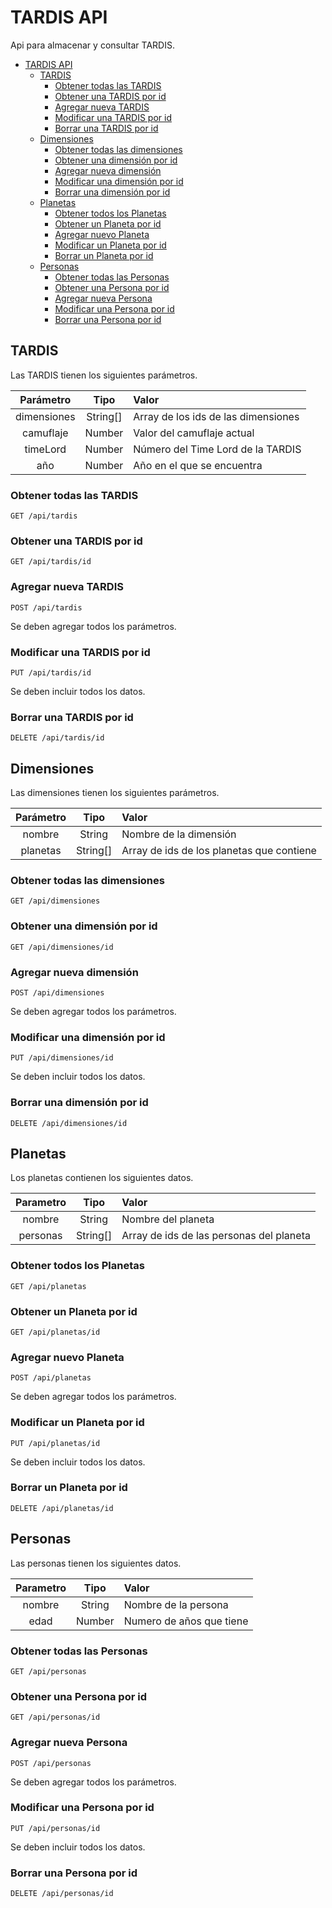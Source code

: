 # TARDIS API

Api para almacenar y consultar TARDIS.

- [TARDIS API](#tardis-api)
  - [TARDIS](#tardis)
    - [Obtener todas las TARDIS](#obtener-todas-las-tardis)
    - [Obtener una TARDIS por id](#obtener-una-tardis-por-id)
    - [Agregar nueva TARDIS](#agregar-nueva-tardis)
    - [Modificar una TARDIS por id](#modificar-una-tardis-por-id)
    - [Borrar una TARDIS por id](#borrar-una-tardis-por-id)
  - [Dimensiones](#dimensiones)
    - [Obtener todas las dimensiones](#obtener-todas-las-dimensiones)
    - [Obtener una dimensión por id](#obtener-una-dimensión-por-id)
    - [Agregar nueva dimensión](#agregar-nueva-dimensión)
    - [Modificar una dimensión por id](#modificar-una-dimensión-por-id)
    - [Borrar una dimensión por id](#borrar-una-dimensión-por-id)
  - [Planetas](#planetas)
    - [Obtener todos los Planetas](#obtener-todos-los-planetas)
    - [Obtener un Planeta por id](#obtener-un-planeta-por-id)
    - [Agregar nuevo Planeta](#agregar-nuevo-planeta)
    - [Modificar un Planeta por id](#modificar-un-planeta-por-id)
    - [Borrar un Planeta por id](#borrar-un-planeta-por-id)
  - [Personas](#personas)
    - [Obtener todas las Personas](#obtener-todas-las-personas)
    - [Obtener una Persona por id](#obtener-una-persona-por-id)
    - [Agregar nueva Persona](#agregar-nueva-persona)
    - [Modificar una Persona por id](#modificar-una-persona-por-id)
    - [Borrar una Persona por id](#borrar-una-persona-por-id)



## TARDIS

Las TARDIS tienen los siguientes parámetros.

|  Parámetro  |   Tipo   | Valor                               |
| :---------: | :------: | :---------------------------------- |
| dimensiones | String[] | Array de los ids de las dimensiones |
|  camuflaje  |  Number  | Valor del camuflaje actual          |
|  timeLord   |  Number  | Número del Time Lord de la TARDIS   |
|     año     |  Number  | Año en el que se encuentra          |

### Obtener todas las TARDIS

```http
GET /api/tardis
```

### Obtener una TARDIS por id

```http
GET /api/tardis/id
```

### Agregar nueva TARDIS

```http
POST /api/tardis
```

Se deben agregar todos los parámetros.

### Modificar una TARDIS por id

```http
PUT /api/tardis/id
```

Se deben incluir todos los datos.

### Borrar una TARDIS por id

```http
DELETE /api/tardis/id
```

## Dimensiones

Las dimensiones tienen los siguientes parámetros.

| Parámetro |   Tipo   | Valor                                     |
| :-------: | :------: | :---------------------------------------- |
|  nombre   |  String  | Nombre de la dimensión                    |
| planetas  | String[] | Array de ids de los planetas que contiene |

### Obtener todas las dimensiones

```http
GET /api/dimensiones
```

### Obtener una dimensión por id

```http
GET /api/dimensiones/id
```

### Agregar nueva dimensión

```http
POST /api/dimensiones
```

Se deben agregar todos los parámetros.

### Modificar una dimensión por id

```http
PUT /api/dimensiones/id
```

Se deben incluir todos los datos.

### Borrar una dimensión por id

```http
DELETE /api/dimensiones/id
```
## Planetas

Los planetas contienen los siguientes datos.

| Parametro |   Tipo   | Valor                                    |
| :-------: | :------: | :--------------------------------------- |
|  nombre   |  String  | Nombre del planeta                       |
| personas  | String[] | Array de ids de las personas del planeta |

### Obtener todos los Planetas

```http
GET /api/planetas
```

### Obtener un Planeta por id

```http
GET /api/planetas/id
```

### Agregar nuevo Planeta

```http
POST /api/planetas
```

Se deben agregar todos los parámetros.

### Modificar un Planeta por id

```http
PUT /api/planetas/id
```

Se deben incluir todos los datos.

### Borrar un Planeta por id

```http
DELETE /api/planetas/id
```

## Personas

Las personas tienen los siguientes datos.

| Parametro |  Tipo  | Valor                    |
| :-------: | :----: | :----------------------- |
|  nombre   | String | Nombre de la persona     |
|   edad    | Number | Numero de años que tiene |

### Obtener todas las Personas

```http
GET /api/personas
```

### Obtener una Persona por id

```http
GET /api/personas/id
```

### Agregar nueva Persona

```http
POST /api/personas
```

Se deben agregar todos los parámetros.

### Modificar una Persona por id

```http
PUT /api/personas/id
```

Se deben incluir todos los datos.

### Borrar una Persona por id

```http
DELETE /api/personas/id
```
